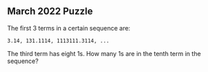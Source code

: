 ## March 2022 Puzzle

The first 3 terms in a certain sequence are:

```
3.14, 131.1114, 1113111.3114, ...
```

The third term has eight 1s.  How many 1s are in the tenth term in the sequence?